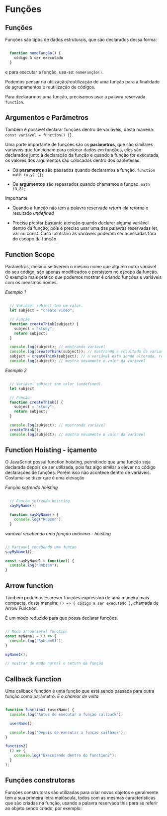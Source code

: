 # Funções

## Funções

Funções são tipos de dados estruturais, que são declarados dessa forma:

```js

  function nomeFunção() { 
    código à cer executado
  }

```

e para executar a função, usa-se: `nomeFunção()`.

Podemos pensar na utilização/reutilização de uma função para a finalidade de agrupamentos e reutilização de códigos.

Para declararmos uma função, precisamos usar a palavra reservada `function`.

## Argumentos e Parâmetros

Também é possível declarar funções dentro de variáveis, desta maneira: `const variavel = function() {}`.

Uma parte importante de funções são os **parâmetros**, que são similares variáveis que funcionam para colocar dados em funções, eles são declarados junto à declaração da função e quando a função for executada, os valores dos argumentos são colocados dentro dos parênteses.

* Os **parametros** são passados quando declaramos a função.
  `function math (x,y) {};`

* Os **argumentos** são repassados quando chamamos a funçao.
  `math (3,8);`

Importante

* Quando a função não tem a palavra reservada *return* ela retorna o resultado *undefined*

* Precisa prestar bastante atenção quando declarar alguma variável dentro da função, pois é preciso usar uma das palavras reservadas let, var ou const. Caso contrário as variáveis poderam ser acessadas fora do escopo da função.

## Function Scope

Parâmetros, mesmo se tiverem o mesmo nome que alguma outra variável do seu código, são apenas modificados e persistem no escopo da função.
O exemplo mais prático que podemos mostrar é criando funções e variáveis com os mensmos nomes.

*Exemplo 1*

```javascript

  // Variável subject tem um valor.
  let subject = "create video";

  // Função
  function createThink(subject) {
    subject = "study";
    return subject;
  }

  console.log(subject); // mostrando variavel
  console.log(createThink(subject)); // mostrando o resultado da variavel dentro da funcao
  subject = createThink(subject); // a variável está sendo alterada, recebendo o resultado (return) da função
  console.log(subject); // mostra novamente o valor da variavel

```

*Exemplo 2*

```javascript

  // Variável subject sem valor (undefined).
  let subject

  // Função
  function createThink() {
    subject = "study";
    return subject;
  }

  console.log(subject); // mostrando variavel
  createThink();
  console.log(subject); // mostra novamente o valor da variavel

```

## Function Hoisting - içamento

O JavaScript possui function hoisting, permitindo que uma função seja declarada depois de ser utilizada, pois faz algo similar a elevar no código declarações de funções. Porém isso não acontece dentro de variáveis.
Costuma-se dizer que é uma elevação

*Função sofrendo hoisting*

```javascript

  // Função sofrendo hoisting
  sayMyName();

  function sayMyName() {
    console.log("Robson");
  }

```

*variável recebendo uma função anônima - hoisting*

```javascript

// Variavel recebendo uma funcao
sayMyName1();

const sayMyName1 = function() {
  console.log("Robson");
}

```

## Arrow function

Também podemos escrever funções expression de uma maneira mais compacta, desta maneira: `() => { código a ser executado }`, chamada de Arrow Function.

É um modo reduzido para que possa declarar funções.

```Javascript

// Modo arrow(seta) function
const myName1 = () => {
  console.log("Robson01");
}

myName1();

// mostrar de modo normal o return da função
```

## Callback function

Uma callback function é uma função que está sendo passada para outra função como parâmetro. *É o chamar de volta*

``` javascript

function function1 (userName) {
  console.log('Antes de executar a funçao callback');

  userName();

  console.log('Depois de executar a funçao callback');
}

function2(
  () => {
    console.log("Executando dentro do function2");
  }
);

```

## Funções construtoras

Funções construtoras são utilizadas para criar novos objetos e geralmente tem a sua primeira letra maiúscula, todos com as mesmas características que são criadas na função, usando a palavra reservada this para se referir ao objeto sendo criado, por exemplo: